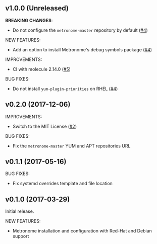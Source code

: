 ## v1.0.0 (Unreleased)

__BREAKING CHANGES__:
- Do not configure the `metronome-master` repository by default ([\#4](https://github.com/PowerDNS/metronome-ansible/pull/4))

NEW FEATURES:
- Add an option to install Metronome's debug symbols package ([\#4](https://github.com/PowerDNS/metronome-ansible/pull/4))

IMPROVEMENTS:
- CI with molecule 2.14.0 ([\#5](https://github.com/PowerDNS/metronome-ansible/pull/5))

BUG FIXES:
- Do not install `yum-plugin-priorities` on RHEL ([\#4](https://github.com/PowerDNS/metronome-ansible/pull/4))

## v0.2.0 (2017-12-06)

IMPROVEMENTS:
- Switch to the MIT License ([\#2](https://github.com/PowerDNS/dnsdist-ansible/pull/2))

BUG FIXES:
- Fix the `metronome-master` YUM and APT repositories URL

## v0.1.1 (2017-05-16)

BUG FIXES:
- Fix systemd overrides template and file location

## v0.1.0 (2017-03-29)

Initial release.

NEW FEATURES:
- Metronome installation and configuration with Red-Hat and Debian support
